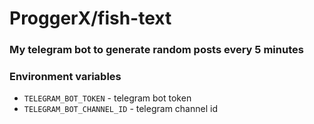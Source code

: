 # ProggerX/fish-text

### My telegram bot to generate random posts every 5 minutes

### Environment variables
- ```TELEGRAM_BOT_TOKEN``` - telegram bot token
- ```TELEGRAM_BOT_CHANNEL_ID``` - telegram channel id
